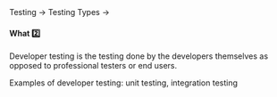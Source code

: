 <div id="path">Testing &rarr; Testing Types &rarr;</div>

<div id="title">

#### What :two:

</div>

<div id="body">

Developer testing is the testing done by the developers themselves as opposed to professional testers or end users.

Examples of developer testing: unit testing, integration testing

</div>

<div id="extras">
</div>

</div>
